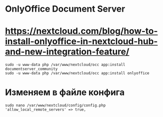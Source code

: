 # OnlyOffice Document Server
# https://nextcloud.com/blog/how-to-install-onlyoffice-in-nextcloud-hub-and-new-integration-feature/
    sudo -u www-data php /var/www/nextcloud/occ app:install documentserver_community
    sudo -u www-data php /var/www/nextcloud/occ app:install onlyoffice

# Изменяем в файле конфига
    sudo nano /var/www/nextcloud/config/config.php
    'allow_local_remote_servers' => true,
